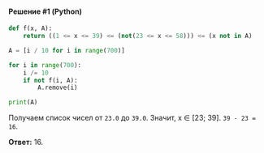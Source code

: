 #### Решение #1 (Python)
```python
def f(x, A):
	return ((1 <= x <= 39) <= (not(23 <= x <= 58))) <= (x not in A)

A = [i / 10 for i in range(700)]

for i in range(700):
	i /= 10
	if not f(i, A):
		A.remove(i)

print(A)
```
Получаем список чисел от ``23.0`` до ``39.0``. Значит, x ∈ [23; 39].
``39 - 23 = 16``.

**Ответ:** 16.
